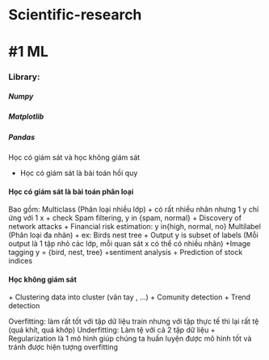 # Scientific-research
<h1>#1 ML</h1>
<h3>
        Library:
</h3>
<h5>    Numpy</h5>
<h5>    Matplotlib</h5>
<h5>    Pandas</h5>

Học có giám sát và học không giám sát
+ Học có giám sát là bài toán hồi quy
<h4>Học có giám sát là bài toán phân loại</h4>
Bao gồm: Multiclass (Phân loại nhiều lớp)
                + có rất nhiều nhãn nhưng 1 y chỉ ứng với 1 x
                + check Spam filtering, y in {spam, normal}
                + Discovery of network attacks
                + Financial risk estimation: y in{high, normal, no}
        Multilabel (Phân loại đa nhãn)
                        + ex: Birds nest tree
                + Output y is subset of labels (Mỗi output là 1 tập nhỏ các lớp, mỗi quan sát x có thể có nhiều nhãn)
                +Image tagging y = {bird, nest, tree}
                +sentiment analysis
                        + Prediction of stock indices
 <h4>Học không giám sát</h4>
        + Clustering data into cluster (vân tay , ...)
        + Comunity detection
        + Trend detection

Overfitting: làm rất tốt với tập dữ liệu train nhưng với tập thực tế thì lại rất tệ (quá khít, quá khớp)
Underfitting: Làm tệ với cả 2 tập dữ liệu 
        + Regularization là 1 mô hình giúp chúng ta huấn luyện được mô hình tốt và tránh được hiện tượng overfitting
        
